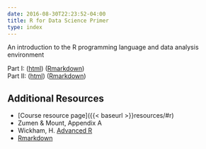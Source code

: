 ```yaml
---
date: 2016-08-30T22:23:52-04:00
title: R for Data Science Primer
type: index
---
```


An introduction to the R programming language and data analysis environment

Part I: ([html](RIntro_lab/)) ([Rmarkdown](RIntro_lab.Rmd))  
Part II: ([html](RIntro_lab2/)) ([Rmarkdown](RIntro_lab2.Rmd))


## Additional Resources

- [Course resource page]({{< baseurl >}}resources/#r)
- Zumen & Mount, Appendix A
- Wickham, H. [Advanced R](http://adv-r.had.co.nz/)
- [Rmarkdown](http://rmarkdown.rstudio.com/)
